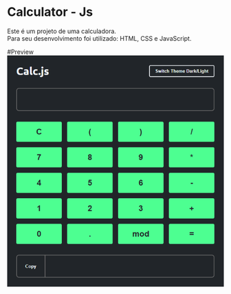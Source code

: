 # Calculator - Js
Este é um projeto de uma calculadora. 
<br>
Para seu desenvolvimento foi utilizado: HTML, CSS e JavaScript.

#Preview
<br>
<img src="./src/assets/img/preview.png">